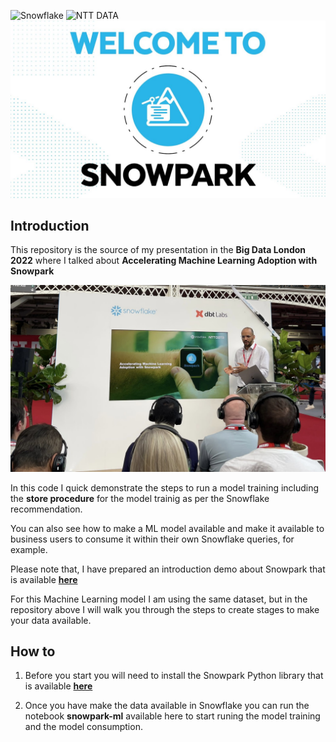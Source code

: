 ![Snowflake](img/Snowflake_Logo.svg.png)
![NTT DATA](img/2560px-NTT-Data-Logo.svg.png)
![Snowpark](images/welcome.jpg)

## Introduction

This repository is the source of my presentation in the **Big Data London 2022** where I talked about **Accelerating Machine Learning Adoption with Snowpark** 

![BigDataLondon](images/snowflake_big_data_london_2022.jpg)

In this code I quick demonstrate the steps to run a model training including the **store procedure** for the model trainig as per the Snowflake recommendation.

You can also see how to make a ML model available and make it available to business users to consume it within their own Snowflake queries, for example.

Please note that, I have prepared an introduction demo about Snowpark that is available **[here](https://github.com/MauricioLins/snowpark-quickdemo)**

For this Machine Learning model I am using the same dataset, but in the repository above I will walk you through the steps to create stages to make your data available.

## How to

1. Before you start you will need to install the Snowpark Python library that is available **[here](https://pypi.org/project/snowflake-snowpark-python/)**

2. Once you have make the data available in Snowflake you can run the notebook **snowpark-ml** available here to start runing the model training and the model consumption.